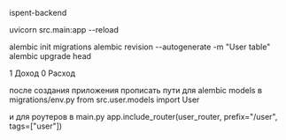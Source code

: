 ispent-backend

uvicorn src.main:app --reload

alembic init migrations
alembic revision --autogenerate -m "User table"
alembic upgrade head

1 Доход 
0 Расход


после создания приложения прописать пути для alembic models в migrations/env.py
from src.user.models import User

и для роутеров в main.py
app.include_router(user_router, prefix="/user", tags=["user"])
